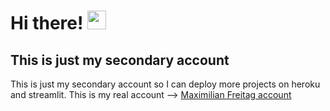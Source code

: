 

<!-- More info, tips and tricks for making GitHub Profile README can be found in my article at https://towardsdatascience.com/build-a-stunning-readme-for-your-github-profile-9b80434fe5d7 -->


# Hi there! <img src="https://raw.githubusercontent.com/MartinHeinz/MartinHeinz/master/wave.gif" width="30px">


## This is just my secondary account

This is just my secondary account so I can deploy more projects on heroku and streamlit. This is my real account --> [Maximilian Freitag account](https://github.com/MaximilianFreitag) 


